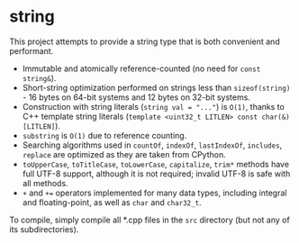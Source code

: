 # string
This project attempts to provide a string type that is both convenient and performant.
- Immutable and atomically reference-counted (no need for `const string&`).
- Short-string optimization performed on strings less than `sizeof(string)` - 16 bytes on 64-bit systems and 12 bytes on 32-bit systems.
- Construction with string literals (`string val = "..."`) is `O(1)`, thanks to C++ template string literals (`template <uint32_t LITLEN> const char(&)[LITLEN]`).
- `substring` is `O(1)` due to reference counting.
- Searching algorithms used in `countOf`, `indexOf`, `lastIndexOf`, `includes`, `replace` are optimized as they are taken from CPython.
- `toUpperCase`, `toTitleCase`, `toLowerCase`, `capitalize`, `trim*` methods have full UTF-8 support, although it is not required; invalid UTF-8 is safe with all methods. 
- `+` and `+=` operators implemented for many data types, including integral and floating-point, as well as `char` and `char32_t`.

To compile, simply compile all *.cpp files in the `src` directory (but not any of its subdirectories).